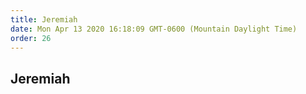 ```yaml
---
title: Jeremiah
date: Mon Apr 13 2020 16:18:09 GMT-0600 (Mountain Daylight Time)
order: 26
---
```


## Jeremiah